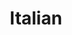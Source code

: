 ---
title: Italian
crosslinks:
- italy
- perlediritaly
- perlediritalian
- youtubefactsbot
- autotldr
- ShitEvilModsSay
- MassdropBot
- Italia
- MGTOW
- youtubot
- italypremium
- WhereIsAssange
- television
- ussr
- perlediperlediritaly
- xkcd
- anti_gif_bot
- REEEEEEEEEE
- worldnews
- cazzeggio
---